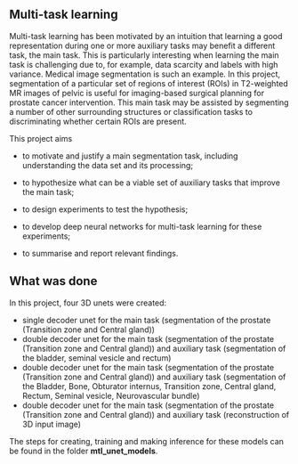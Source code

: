 ## Multi-task learning

Multi-task learning has been motivated by an intuition that learning a good representation during one
or more auxiliary tasks may benefit a different task, the main task. This is particularly interesting when
learning the main task is challenging due to, for example, data scarcity and labels with high variance.
Medical image segmentation is such an example. In this project, segmentation of a particular set of
regions of interest (ROIs) in T2-weighted MR images of pelvic is useful for imaging-based surgical
planning for prostate cancer intervention. This main task may be assisted by segmenting a number of
other surrounding structures or classification tasks to discriminating whether certain ROIs are present.

This project aims

- to motivate and justify a main segmentation task, including understanding the
data set and its processing;

- to hypothesize what can be a viable set of auxiliary tasks that improve
the main task; 

- to design experiments to test the hypothesis;

- to develop deep neural networks for multi-task learning for these experiments; 

- to summarise and report relevant findings.

## What was done

In this project, four 3D unets were created:

- single decoder unet for the main task (segmentation of the prostate (Transition zone and Central gland))
- double decoder unet for the main task (segmentation of the prostate (Transition zone and Central gland)) and auxiliary task (segmentation of the bladder, seminal vesicle and rectum)
- double decoder unet for the main task (segmentation of the prostate (Transition zone and Central gland)) and auxiliary task (segmentation of the Bladder, Bone, Obturator internus, Transition zone, Central gland, Rectum, Seminal vesicle, Neurovascular bundle)
- double decoder unet for the main task (segmentation of the prostate (Transition zone and Central gland)) and auxiliary task (reconstruction of 3D input image)

The steps for creating, training and making inference for these models can be found in the folder **mtl_unet_models**.
